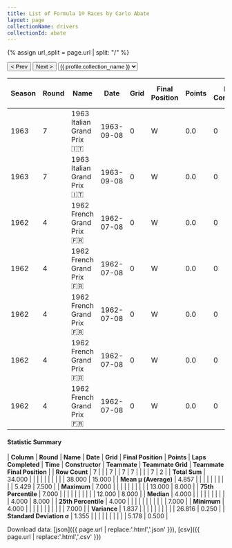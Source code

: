 ```yaml
---
title: List of Formula 1® Races by Carlo Abate
layout: page
collectionName: drivers
collectionId: abate
---
```


{% assign url_split = page.url | split: "/" %}
<div id="collection-navigation">
<button onclick="selector.options[selector.selectedIndex-1].value && (window.location = selector.options[selector.selectedIndex-1].value);">&lt; Prev</button>
<button onclick="selector.options[selector.selectedIndex+1].value && (window.location = selector.options[selector.selectedIndex+1].value);">Next &gt;</button>
<select id="selector" onchange="this.options[this.selectedIndex].value && (window.location = this.options[this.selectedIndex].value);">
  {% for collectionId in site.data[page.collectionName].refs %}
    {% if collectionId == page.collectionId %}
      {% assign selected = "selected" %}
    {% else %}
      {% assign selected = "" %}
    {% endif %}
    {% assign profile = site.data[page.collectionName][collectionId].profile %}
    <option value="/f1/{{ page.collectionName }}/{{ collectionId }}/{{ url_split[4] }}" {{ selected }}>{{ profile.collection_name }}</option>
  {% endfor %}
</select>
</div>

| Season | Round | Name | Date | Grid | Final Position | Points | Laps Completed | Time | Constructor | Teammate | Teammate Grid | Teammate Final Position |
|--|--|--|--|--|--|--|--|--|--|--|--|--|
| 1963 | 7 | 1963 Italian Grand Prix 🇮🇹 | 1963-09-08 | 0 | W | 0.0 | 0 |   | Porsche 🇩🇪 | [Carel Godin de Beaufort 🇳🇱](/f1/drivers/beaufort) | 0 | F |
| 1963 | 7 | 1963 Italian Grand Prix 🇮🇹 | 1963-09-08 | 0 | W | 0.0 | 0 |   | Porsche 🇩🇪 | [Gerhard Mitter 🇩🇪](/f1/drivers/mitter) | 0 | W |
| 1962 | 4 | 1962 French Grand Prix 🇫🇷 | 1962-07-08 | 0 | W | 0.0 | 0 |   | Lotus-Climax 🇬🇧 | [Maurice Trintignant 🇫🇷](/f1/drivers/trintignant) | 13 | 7 |
| 1962 | 4 | 1962 French Grand Prix 🇫🇷 | 1962-07-08 | 0 | W | 0.0 | 0 |   | Lotus-Climax 🇬🇧 | [Trevor Taylor 🇬🇧](/f1/drivers/trevor_taylor) | 12 | 8 |
| 1962 | 4 | 1962 French Grand Prix 🇫🇷 | 1962-07-08 | 0 | W | 0.0 | 0 |   | Lotus-Climax 🇬🇧 | [Jim Clark 🇬🇧](/f1/drivers/clark) | 1 | R |
| 1962 | 4 | 1962 French Grand Prix 🇫🇷 | 1962-07-08 | 0 | W | 0.0 | 0 |   | Lotus-Climax 🇬🇧 | [Jack Brabham 🇦🇺](/f1/drivers/jack_brabham) | 4 | R |
| 1962 | 4 | 1962 French Grand Prix 🇫🇷 | 1962-07-08 | 0 | W | 0.0 | 0 |   | Lotus-Climax 🇬🇧 | [Innes Ireland 🇬🇧](/f1/drivers/ireland) | 8 | R |

#### Statistic Summary

| **Column** | **Round** | **Name** | **Date** | **Grid** | **Final Position** | **Points** | **Laps Completed** | **Time** | **Constructor** | **Teammate** | **Teammate Grid** | **Teammate Final Position** |
| **Row Count** | 7 |  |  | 7 |  | 7 | 7 |  |  |  | 7 | 2 |
| **Total Sum** | 34.000 |  |  |  |  |  |  |  |  |  | 38.000 | 15.000 |
| **Mean μ (Average)** | 4.857 |  |  |  |  |  |  |  |  |  | 5.429 | 7.500 |
| **Maximum** | 7.000 |  |  |  |  |  |  |  |  |  | 13.000 | 8.000 |
| **75th Percentile** | 7.000 |  |  |  |  |  |  |  |  |  | 12.000 | 8.000 |
| **Median** | 4.000 |  |  |  |  |  |  |  |  |  | 4.000 | 8.000 |
| **25th Percentile** | 4.000 |  |  |  |  |  |  |  |  |  |  | 7.000 |
| **Minimum** | 4.000 |  |  |  |  |  |  |  |  |  |  | 7.000 |
| **Variance** | 1.837 |  |  |  |  |  |  |  |  |  | 26.816 | 0.250 |
| **Standard Deviation σ** | 1.355 |  |  |  |  |  |  |  |  |  | 5.178 | 0.500 |

Download data: [json]({{ page.url | replace:'.html','.json' }}), [csv]({{ page.url | replace:'.html','.csv' }})
